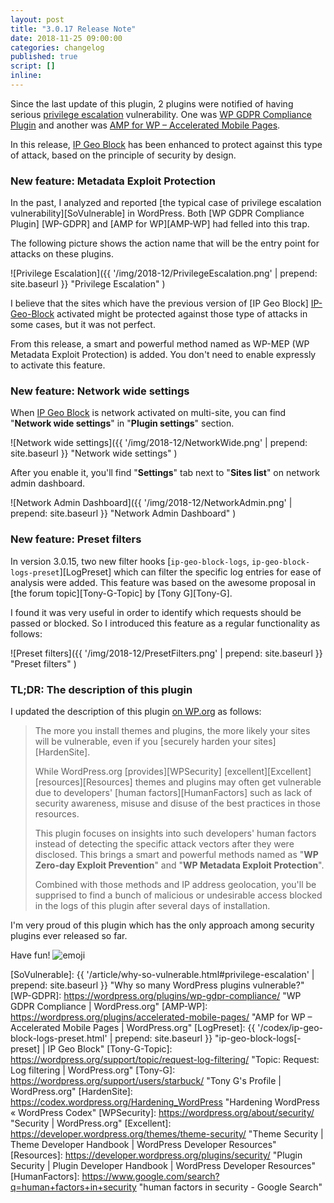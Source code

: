 ```yaml
---
layout: post
title: "3.0.17 Release Note"
date: 2018-11-25 09:00:00
categories: changelog
published: true
script: []
inline:
---
```


Since the last update of this plugin, 2 plugins were notified of having serious
[privilege escalation][PrivilegeEsc] vulnerability. One was [WP GDPR Compliance
Plugin][Vuln-WP-GDPR] and another was [AMP for WP &#8211; Accelerated Mobile 
Pages][Vuln-AMP-WP]. 

In this release, [IP Geo Block][IP-Geo-Block] has been enhanced to protect 
against this type of attack, based on the principle of security by design.

<!--more-->

### New feature: Metadata Exploit Protection ###

In the past, I analyzed and reported [the typical case of privilege escalation 
vulnerability][SoVulnerable] in WordPress. Both [WP GDPR Compliance Plugin]
[WP-GDPR] and [AMP for WP][AMP-WP] had felled into this trap.

The following picture shows the action name that will be the entry point for 
attacks on these plugins.

![Privilege Escalation]({{ '/img/2018-12/PrivilegeEscalation.png' | prepend: site.baseurl }}
 "Privilege Escalation"
)

I believe that the sites which have the previous version of [IP Geo Block]
[IP-Geo-Block] activated might be protected against those type of attacks in 
some cases, but it was not perfect.

From this release, a smart and powerful method named as WP-MEP (WP Metadata 
Exploit Protection) is added. You don't need to enable expressly to activate 
this feature.

### New feature: Network wide settings ###

When [IP Geo Block][IP-Geo-Block] is network activated on multi-site, you can 
find "**Network wide settings**" in "**Plugin settings**" section. 

![Network wide settings]({{ '/img/2018-12/NetworkWide.png' | prepend: site.baseurl }}
 "Network wide settings"
)

After you enable it, you'll find "**Settings**" tab next to "**Sites list**" 
on network admin dashboard.

![Network Admin Dashboard]({{ '/img/2018-12/NetworkAdmin.png' | prepend: site.baseurl }}
 "Network Admin Dashboard"
)

### New feature: Preset filters ###

In version 3.0.15, two new filter hooks [`ip-geo-block-logs`,
`ip-geo-block-logs-preset`][LogPreset] which can filter the specific log 
entries for ease of analysis were added. This feature was based on the awesome 
proposal in [the forum topic][Tony-G-Topic] by [Tony G][Tony-G].

I found it was very useful in order to identify which requests should be passed
or blocked. So I introduced this feature as a regular functionality as follows:

![Preset filters]({{ '/img/2018-12/PresetFilters.png' | prepend: site.baseurl }}
 "Preset filters"
)

### TL;DR: The description of this plugin ###

I updated the description of this plugin [on WP.org][IP-Geo-Block] as follows:

> The more you install themes and plugins, the more likely your sites will be 
> vulnerable, even if you [securely harden your sites][HardenSite].
>
> While WordPress.org [provides][WPSecurity] [excellent][Excellent] 
> [resources][Resources] themes and plugins may often get vulnerable due to 
> developers' [human factors][HumanFactors] such as lack of security awareness,
> misuse and disuse of the best practices in those resources.
>
> This plugin focuses on insights into such developers' human factors instead 
> of detecting the specific attack vectors after they were disclosed. This 
> brings a smart and powerful methods named as "**WP Zero-day Exploit 
> Prevention**" and "**WP Metadata Exploit Protection**".
>
> Combined with those methods and IP address geolocation, you'll be supprised
> to find a bunch of malicious or undesirable access blocked in the logs of
> this plugin after several days of installation.

I'm very proud of this plugin which has the only approach among security 
plugins ever released so far.

Have fun! <span class="emoji">
![emoji](https://assets-cdn.github.com/images/icons/emoji/unicode/1f385.png)
</span>

[IP-Geo-Block]: https://wordpress.org/plugins/ip-geo-block/ "IP Geo Block &mdash; WordPress Plugins"
[PrivilegeEsc]: https://en.wikipedia.org/wiki/Privilege_escalation "Privilege escalation - Wikipedia"
[Vuln-WP-GDPR]: https://www.wordfence.com/blog/2018/11/privilege-escalation-flaw-in-wp-gdpr-compliance-plugin-exploited-in-the-wild/ "Wordfence"
[Vuln-AMP-WP]:  https://www.webarxsecurity.com/amp-plugin-vulnerability/ "Security risk on AMP for WP – Accelerated Mobile Pages Plugin"
[SoVulnerable]: {{ '/article/why-so-vulnerable.html#privilege-escalation' | prepend: site.baseurl }} "Why so many WordPress plugins vulnerable?"
[WP-GDPR]:      https://wordpress.org/plugins/wp-gdpr-compliance/ "WP GDPR Compliance &#124; WordPress.org"
[AMP-WP]:       https://wordpress.org/plugins/accelerated-mobile-pages/ "AMP for WP &#8211; Accelerated Mobile Pages &#124; WordPress.org"
[LogPreset]:    {{ '/codex/ip-geo-block-logs-preset.html' | prepend: site.baseurl }} "ip-geo-block-logs[-preset] | IP Geo Block"
[Tony-G-Topic]: https://wordpress.org/support/topic/request-log-filtering/ "Topic: Request: Log filtering &#124;  WordPress.org"
[Tony-G]:       https://wordpress.org/support/users/starbuck/ "Tony G&#039;s Profile &#124; WordPress.org"
[HardenSite]:   https://codex.wordpress.org/Hardening_WordPress "Hardening WordPress &laquo; WordPress Codex"
[WPSecurity]:   https://wordpress.org/about/security/ "Security | WordPress.org"
[Excellent]:    https://developer.wordpress.org/themes/theme-security/ "Theme Security | Theme Developer Handbook | WordPress Developer Resources"
[Resources]:    https://developer.wordpress.org/plugins/security/ "Plugin Security | Plugin Developer Handbook | WordPress Developer Resources"
[HumanFactors]: https://www.google.com/search?q=human+factors+in+security "human factors in security - Google Search"
